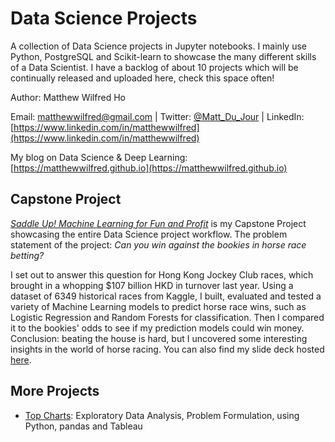# Data Science Projects
A collection of Data Science projects in Jupyter notebooks. I mainly use Python, PostgreSQL and Scikit-learn to showcase the many different skills of a Data Scientist. I have a backlog of about 10 projects which will be continually released and uploaded here, check this space often!

Author: Matthew Wilfred Ho

Email: matthewwilfred@gmail.com  |  Twitter: [@Matt\_Du\_Jour](https://twitter.com/Matt_du_Jour) | LinkedIn: [https://www.linkedin.com/in/matthewwilfred](https://www.linkedin.com/in/matthewwilfred)

My blog on Data Science & Deep Learning: [https://matthewwilfred.github.io](https://matthewwilfred.github.io)

## Capstone Project
*[Saddle Up! Machine Learning for Fun and Profit](https://github.com/matthewwilfred/Data-Science-Projects/blob/master/Saddle%20Up.ipynb)* is my Capstone Project showcasing the entire Data Science project workflow. The problem statement of the project: *Can you win against the bookies in horse race betting?*

I set out to answer this question for Hong Kong Jockey Club races, which brought in a whopping $107 billion HKD in turnover last year. Using a dataset of 6349 historical races from Kaggle, I built, evaluated and tested a variety of Machine Learning models to predict horse race wins, such as Logistic Regression and Random Forests for classification. Then I compared it to the bookies' odds to see if my prediction models could win money. Conclusion: beating the house is hard, but I uncovered some interesting insights in the world of horse racing. You can also find my slide deck hosted [here](bit.ly/2iyFvHP).


## More Projects
- [Top Charts](https://github.com/matthewwilfred/Data-Science-Projects/blob/master/Top%20Charts.ipynb): Exploratory Data Analysis, Problem Formulation, using Python, pandas and Tableau
